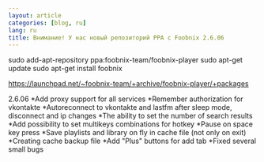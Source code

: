 ```yaml
---
layout: article
categories: [blog, ru]
lang: ru
title: Внимание! У нас новый репозиторий PPA c Foobnix 2.6.06
---
```


sudo add-apt-repository ppa:foobnix-team/foobnix-player
sudo apt-get update
sudo apt-get install foobnix

 https://launchpad.net/~foobnix-team/+archive/foobnix-player/+packages

2.6.06
*Add proxy support for all services
*Remember authorization for vkontakte
*Autoreconnect to vkontakte and lastfm after sleep mode, disconnect and ip changes
*The ability to set the number of search results
*Add possibility to set multikeys combinations for hotkey
*Pause on space key press
*Save playlists and library  on fly in cache file (not only on exit)
*Creating cache backup file
*Add "Plus" buttons for add tab
*Fixed several small bugs